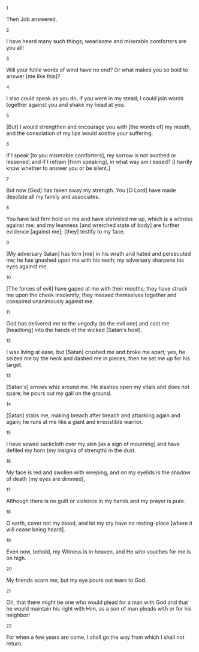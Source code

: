 <sup>1</sup> 

Then Job answered, 

<sup>2</sup> 

I have heard many such things; wearisome and miserable comforters are you all! 

<sup>3</sup> 

Will your futile words of wind have no end? Or what makes you so bold to answer [me like this]? 

<sup>4</sup> 

I also could speak as you do, if you were in my stead; I could join words together against you and shake my head at you. 

<sup>5</sup> 

[But] I would strengthen and encourage you with [the words of] my mouth, and the consolation of my lips would soothe your suffering. 

<sup>6</sup> 

If I speak [to you miserable comforters], my sorrow is not soothed or lessened; and if I refrain [from speaking], in what way am I eased? [I hardly know whether to answer you or be silent.] 

<sup>7</sup> 

But now [God] has taken away my strength. You [O Lord] have made desolate all my family and associates. 

<sup>8</sup> 

You have laid firm hold on me and have shriveled me up, which is a witness against me; and my leanness [and wretched state of body] are further evidence [against me]; [they] testify to my face. 

<sup>9</sup> 

[My adversary Satan] has torn [me] in his wrath and hated and persecuted me; he has gnashed upon me with his teeth; my adversary sharpens his eyes against me. 

<sup>10</sup> 

[The forces of evil] have gaped at me with their mouths; they have struck me upon the cheek insolently; they massed themselves together and conspired unanimously against me. 

<sup>11</sup> 

God has delivered me to the ungodly (to the evil one) and cast me [headlong] into the hands of the wicked (Satan's host). 

<sup>12</sup> 

I was living at ease, but [Satan] crushed me and broke me apart; yes, he seized me by the neck and dashed me in pieces; then he set me up for his target. 

<sup>13</sup> 

[Satan's] arrows whiz around me. He slashes open my vitals and does not spare; he pours out my gall on the ground. 

<sup>14</sup> 

[Satan] stabs me, making breach after breach and attacking again and again; he runs at me like a giant and irresistible warrior. 

<sup>15</sup> 

I have sewed sackcloth over my skin [as a sign of mourning] and have defiled my horn (my insignia of strength) in the dust. 

<sup>16</sup> 

My face is red and swollen with weeping, and on my eyelids is the shadow of death [my eyes are dimmed], 

<sup>17</sup> 

Although there is no guilt or violence in my hands and my prayer is pure. 

<sup>18</sup> 

O earth, cover not my blood, and let my cry have no resting-place [where it will cease being heard]. 

<sup>19</sup> 

Even now, behold, my Witness is in heaven, and He who vouches for me is on high. 

<sup>20</sup> 

My friends scorn me, but my eye pours out tears to God. 

<sup>21</sup> 

Oh, that there might be one who would plead for a man with God and that he would maintain his right with Him, as a son of man pleads with or for his neighbor! 

<sup>22</sup> 

For when a few years are come, I shall go the way from which I shall not return.